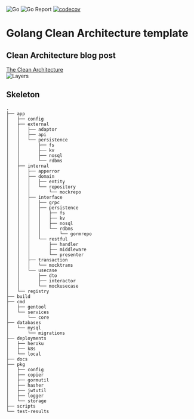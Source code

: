 ![Go](https://github.com/lovung/GoCleanArchitecture/workflows/go/badge.svg)
![Go Report](https://goreportcard.com/badge/github.com/lovung/GoCleanArchitecture?style=flat-square)
[![codecov](https://codecov.io/gh/lovung/GoCleanArchitecture/branch/main/graph/badge.svg?token=QOX2GKGTA2)](https://codecov.io/gh/lovung/GoCleanArchitecture)

# Golang Clean Architecture template	
## Clean Architecture blog post	
[The Clean Architecture](https://blog.cleancoder.com/uncle-bob/2012/08/13/the-clean-architecture.html)	
![Layers](https://blog.cleancoder.com/uncle-bob/images/2012-08-13-the-clean-architecture/CleanArchitecture.jpg)	

## Skeleton
```
.
├── app
│   ├── config
│   ├── external
│   │   ├── adaptor
│   │   ├── api
│   │   └── persistence
│   │       ├── fs
│   │       ├── kv
│   │       ├── nosql
│   │       └── rdbms
│   ├── internal
│   │   ├── apperror
│   │   ├── domain
│   │   │   ├── entity
│   │   │   └── repository
│   │   │       └── mockrepo
│   │   ├── interface
│   │   │   ├── grpc
│   │   │   ├── persistence
│   │   │   │   ├── fs
│   │   │   │   ├── kv
│   │   │   │   ├── nosql
│   │   │   │   └── rdbms
│   │   │   │       └── gormrepo
│   │   │   └── restful
│   │   │       ├── handler
│   │   │       ├── middleware
│   │   │       └── presenter
│   │   ├── transaction
│   │   │   └── mocktrans
│   │   └── usecase
│   │       ├── dto
│   │       ├── interactor
│   │       └── mockusecase
│   └── registry
├── build
├── cmd
│   ├── gentool
│   └── services
│       └── core
├── databases
│   └── mysql
│       └── migrations
├── deployments
│   ├── heroku
│   ├── k8s
│   └── local
├── docs
├── pkg
│   ├── config
│   ├── copier
│   ├── gormutil
│   ├── hasher
│   ├── jwtutil
│   ├── logger
│   └── storage
├── scripts
└── test-results
```

